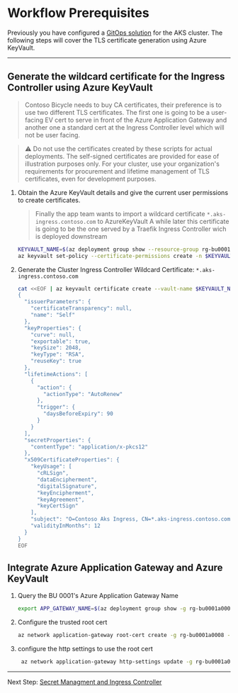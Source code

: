 # Workflow Prerequisites

Previously you have configured a [GitOps solution](./06-gitops) for the AKS cluster.
The following steps will cover the TLS certificate generation using Azure
KeyVault.

---

## Generate the wildcard certificate for the Ingress Controller using Azure KeyVault

   > Contoso Bicycle needs to buy CA certificates, their preference is to use two different TLS certificates. The first one is going to be a user-facing EV cert to serve in front of the Azure Application Gateway and another one a standard cert at the Ingress Controller level which will not be user facing.

   > :warning: Do not use the certificates created by these scripts for actual deployments. The self-signed certificates are provided for ease of illustration purposes only. For your cluster, use your organization's requirements for procurement and lifetime management of TLS certificates, even for development purposes.

1. Obtain the Azure KeyVault details and give the current user permissions to
   create certificates.

   > Finally the app team wants to import a wildcard certificate `*.aks-ingress.contoso.com`  to AzureKeyVault
   > A while later this certificate is going to be the one served by a Traefik Ingress Controller wich is
   > deployed downstream

   ```bash
   KEYVAULT_NAME=$(az deployment group show --resource-group rg-bu0001a0008 -n cluster-stamp --query properties.outputs.keyVaultName.value -o tsv)
   az keyvault set-policy --certificate-permissions create -n $KEYVAULT_NAME --upn $(az account show --query user.name -o tsv)
   ```
1. Generate the Cluster Ingress Controller Wildcard Certificate: `*.aks-ingress.contoso.com`

   ```bash
   cat <<EOF | az keyvault certificate create --vault-name $KEYVAULT_NAME -n traefik-ingress-internal-aks-ingress-contoso-com-tls -p @-
   {
     "issuerParameters": {
       "certificateTransparency": null,
       "name": "Self"
     },
     "keyProperties": {
       "curve": null,
       "exportable": true,
       "keySize": 2048,
       "keyType": "RSA",
       "reuseKey": true
     },
     "lifetimeActions": [
       {
         "action": {
           "actionType": "AutoRenew"
         },
         "trigger": {
           "daysBeforeExpiry": 90
         }
       }
     ],
     "secretProperties": {
       "contentType": "application/x-pkcs12"
     },
     "x509CertificateProperties": {
       "keyUsage": [
         "cRLSign",
         "dataEncipherment",
         "digitalSignature",
         "keyEncipherment",
         "keyAgreement",
         "keyCertSign"
       ],
       "subject": "O=Contoso Aks Ingress, CN=*.aks-ingress.contoso.com",
       "validityInMonths": 12
     }
   }
   EOF
   ```

## Integrate Azure Application Gateway and Azure KeyVault

1. Query the BU 0001's Azure Application Gateway Name

    ```bash
    export APP_GATEWAY_NAME=$(az deployment group show -g rg-bu0001a0008 -n cluster-stamp-bu0001a0008 --query properties.outputs.agwName.value -o tsv)
    ```

1. Configure the trusted root cert

   ```bash
   az network application-gateway root-cert create -g rg-bu0001a0008 --gateway-name $APP_GATEWAY_NAME --name root-cert-wildcard-aks-ingress-contoso --keyvault-secret $(az keyvault certificate show --vault-name $KEYVAULT_NAME -n traefik-ingress-internal-aks-ingress-contoso-com-tls --query id -o tsv)
   ```

1. configure the http settings to use the root cert
   ```bash
    az network application-gateway http-settings update -g rg-bu0001a0008 --gateway-name $APP_GATEWAY_NAME -n aks-ingress-contoso-backendpool-httpsettings --root-certs root-cert-wildcard-aks-ingress-contoso --protocol Https
    ```
---
Next Step: [Secret Managment and Ingress Controller](./08-secret-managment-and-ingress-controller.md)
